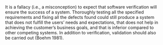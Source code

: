 It is a fallacy (i.e., a misconception) to expect that software verification will ensure the success of a system. Thoroughly testing all the specified requirements and fixing all the defects found could still produce a system that does not fulfill the users’ needs and expectations, that does not help in achieving the customer’s business goals, and that is inferior compared to other competing systems. In addition to verification, validation should also be carried out (Boehm 1981).